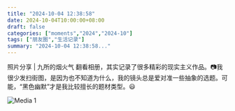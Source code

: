 ```yaml
---
title: "2024-10-04 12:38:58"
date: 2024-10-04T10:00:00+08:00
draft: false
categories: ["moments","2024","2024-10"]
tags: ["朋友圈","生活记录"]
summary: "2024-10-04 12:38:58..."
---
```


照片分享 | 九所的烟火气
​
​翻看相册，其实记录了很多精彩的现实主义作品。📷
​我很少发扫街图，是因为也不知道为什么，我的镜头总是爱对准一些抽象的选题。
​可能，“黑色幽默”才是我比较擅长的题材类型。😃

![Media 1](/Moments/photos/2024-10-04/202410041238580.jpg)

